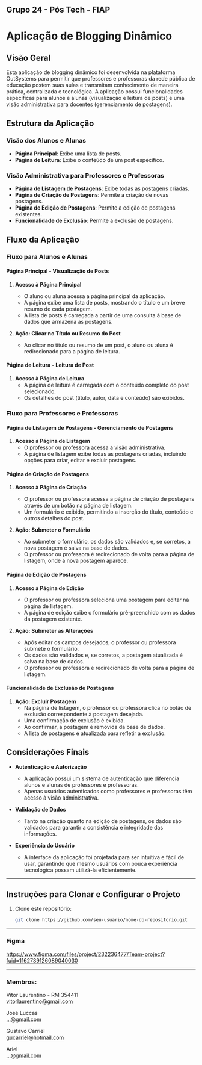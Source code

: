 ## Grupo 24 - Pós Tech - FIAP

# Aplicação de Blogging Dinâmico

## Visão Geral

Esta aplicação de blogging dinâmico foi desenvolvida na plataforma OutSystems para permitir que professores e professoras da rede pública de educação postem suas aulas e transmitam conhecimento de maneira prática, centralizada e tecnológica. A aplicação possui funcionalidades específicas para alunos e alunas (visualização e leitura de posts) e uma visão administrativa para docentes (gerenciamento de postagens).

## Estrutura da Aplicação

### Visão dos Alunos e Alunas
- **Página Principal**: Exibe uma lista de posts.
- **Página de Leitura**: Exibe o conteúdo de um post específico.

### Visão Administrativa para Professores e Professoras
- **Página de Listagem de Postagens**: Exibe todas as postagens criadas.
- **Página de Criação de Postagens**: Permite a criação de novas postagens.
- **Página de Edição de Postagens**: Permite a edição de postagens existentes.
- **Funcionalidade de Exclusão**: Permite a exclusão de postagens.

## Fluxo da Aplicação

### Fluxo para Alunos e Alunas

#### Página Principal - Visualização de Posts

1. **Acesso à Página Principal**
   - O aluno ou aluna acessa a página principal da aplicação.
   - A página exibe uma lista de posts, mostrando o título e um breve resumo de cada postagem.
   - A lista de posts é carregada a partir de uma consulta à base de dados que armazena as postagens.

2. **Ação: Clicar no Título ou Resumo do Post**
   - Ao clicar no título ou resumo de um post, o aluno ou aluna é redirecionado para a página de leitura.

#### Página de Leitura - Leitura de Post

1. **Acesso à Página de Leitura**
   - A página de leitura é carregada com o conteúdo completo do post selecionado.
   - Os detalhes do post (título, autor, data e conteúdo) são exibidos.

### Fluxo para Professores e Professoras

#### Página de Listagem de Postagens - Gerenciamento de Postagens

1. **Acesso à Página de Listagem**
   - O professor ou professora acessa a visão administrativa.
   - A página de listagem exibe todas as postagens criadas, incluindo opções para criar, editar e excluir postagens.

#### Página de Criação de Postagens

1. **Acesso à Página de Criação**
   - O professor ou professora acessa a página de criação de postagens através de um botão na página de listagem.
   - Um formulário é exibido, permitindo a inserção do título, conteúdo e outros detalhes do post.

2. **Ação: Submeter o Formulário**
   - Ao submeter o formulário, os dados são validados e, se corretos, a nova postagem é salva na base de dados.
   - O professor ou professora é redirecionado de volta para a página de listagem, onde a nova postagem aparece.

#### Página de Edição de Postagens

1. **Acesso à Página de Edição**
   - O professor ou professora seleciona uma postagem para editar na página de listagem.
   - A página de edição exibe o formulário pré-preenchido com os dados da postagem existente.

2. **Ação: Submeter as Alterações**
   - Após editar os campos desejados, o professor ou professora submete o formulário.
   - Os dados são validados e, se corretos, a postagem atualizada é salva na base de dados.
   - O professor ou professora é redirecionado de volta para a página de listagem.

#### Funcionalidade de Exclusão de Postagens

1. **Ação: Excluir Postagem**
   - Na página de listagem, o professor ou professora clica no botão de exclusão correspondente à postagem desejada.
   - Uma confirmação de exclusão é exibida.
   - Ao confirmar, a postagem é removida da base de dados.
   - A lista de postagens é atualizada para refletir a exclusão.

## Considerações Finais

- **Autenticação e Autorização**
  - A aplicação possui um sistema de autenticação que diferencia alunos e alunas de professores e professoras.
  - Apenas usuários autenticados como professores e professoras têm acesso à visão administrativa.

- **Validação de Dados**
  - Tanto na criação quanto na edição de postagens, os dados são validados para garantir a consistência e integridade das informações.

- **Experiência do Usuário**
  - A interface da aplicação foi projetada para ser intuitiva e fácil de usar, garantindo que mesmo usuários com pouca experiência tecnológica possam utilizá-la eficientemente.

---

## Instruções para Clonar e Configurar o Projeto

1. Clone este repositório:
   ```bash
   git clone https://github.com/seu-usuario/nome-do-repositorio.git

---

### Figma
https://www.figma.com/files/project/232236477/Team-project?fuid=1162739126089040030

---

### Membros:

Vitor Laurentino - RM 354411 <br>
vitorlaurentino@gmail.com 

José Luccas <br>
...@gmail.com 

Gustavo Carriel<br>
gucarriel@hotmail.com

Ariel <br>
...@gmail.com 
